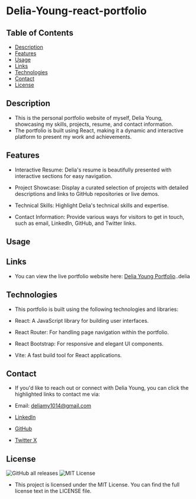 # Delia-Young-react-portfolio
## Table of Contents
* [Description](#description)
* [Features](#features)
* [Usage](#usage)
* [Links](#links)
* [Technologies](#technologies)
* [Contact](#contact)
* [License](#license)

## Description
- This is the personal portfolio website of myself, Delia Young, showcasing my skills, projects, resume, and contact information. 
- The portfolio is built using React, making it a dynamic and interactive platform to present my work and achievements.

## Features
- Interactive Resume: Delia's resume is beautifully presented with interactive sections for easy navigation.

- Project Showcase: Display a curated selection of projects with detailed descriptions and links to GitHub repositories or live demos.

- Technical Skills: Highlight Delia's technical skills and expertise.

- Contact Information: Provide various ways for visitors to get in touch, such as email, LinkedIn, GitHub, and Twitter links.

## Usage


## Links
- You can view the live portfolio website here: [Delia Young Portfolio]()..delia

## Technologies
- This portfolio is built using the following technologies and libraries:

- React: A JavaScript library for building user interfaces.
- React Router: For handling page navigation within the portfolio.
- React Bootstrap: For responsive and elegant UI components.
- Vite: A fast build tool for React applications.

## Contact
- If you'd like to reach out or connect with Delia Young, you can click the highlighted links to contact me via:

- Email: deliamy1014@gmail.com
- [LinkedIn](https://www.linkedin.com/in/delia-young-662801100/)
- [GitHub](https://github.com/deliaswe)
- [Twitter X](https://twitter.com/Delia_marlena_)

## License
![GitHub all releases](https://img.shields.io/github/downloads/deliaswe/Professional-Readme-Generator/total?label=Delia%20young&logo=github&logoColor=%23ff69b4&style=for-the-badge)
![MIT License](https://img.shields.io/badge/license-MIT-pink)

- This project is licensed under the MIT License. You can find the full license text in the LICENSE file.
